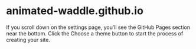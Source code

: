 # animated-waddle.github.io
If you scroll down on the settings page, you’ll see the GitHub Pages section near the bottom. Click the Choose a theme button to start the process of creating your site.
